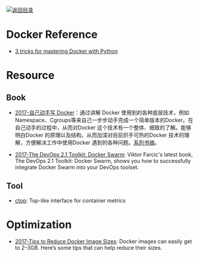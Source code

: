 [![返回目录](https://parg.co/UGo)](https://parg.co/b4z) 


 


 


 



# Docker Reference



- [3 tricks for mastering Docker with Python](https://hackernoon.com/3-tricks-for-mastering-docker-with-python-99876412348d?source=reading_list---------6-1---------)


# Resource
## Book

- [2017-自己动手写 Docker](http://www.phei.com.cn/module/goods/wssd_content.jsp?bookid=50014)：通过讲解 Docker 
使用到的各种底层技术，例如Namespace、Cgroups等来自己一步步动手完成一个简单版本的Docker。在自己动手的过程中，从而对Docker
 这个技术有一个整体、细致的了解。能够明白Docker 的原理以及结构，从而加深对目前炽手可热的Docker 
技术的理解，方便解决工作中使用Docker 遇到的各种问题。[系列书摘](https://yq.aliyun.com/articles/64928)。

- [2017-The DevOps 2.1 Toolkit: Docker Swarm](https://parg.co/bjC): Viktor Farcic's latest book, The DevOps 2.1 Toolkit: Docker Swarm, shows you how to successfully integrate Docker Swarm into your DevOps toolset.


## Tool



- [ctop](https://github.com/bcicen/ctop): Top-like interface for container metrics


# Optimization

- [2017-Tips to Reduce Docker Image Sizes](https://parg.co/beS): Docker images can easily get to 2–3GB. Here’s some tips that can help reduce their sizes.